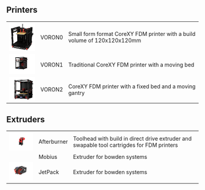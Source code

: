 ## Printers
| | | |
|-|-|-|
| <img src="https://github.com/DunarDolorgiet/DunarDolorgiet/raw/master/voron0-1.0.png" width=130 /> | VORON0  | Small form format CoreXY FDM printer with a build volume of 120x120x120mm |
| <img src="https://github.com/DunarDolorgiet/DunarDolorgiet/raw/master/voron1-1.8.png" width=130 /> | VORON1 | Traditional CoreXY FDM printer with a moving bed|
| <img src="https://github.com/DunarDolorgiet/DunarDolorgiet/raw/master/voron2-2.4.png" width=130 /> | VORON2 | CoreXY FDM printer with a fixed bed and a moving gantry|

## Extruders
| | | |
|-|-|-|
| <img src="https://raw.githubusercontent.com/DunarDolorgiet/DunarDolorgiet/master/afterburner.PNG" width=130 /> | Afterburner | Toolhead with build in direct drive extruder and swapable tool cartrigdes for FDM printers |
| | Mobius | Extruder for bowden systems |
| <img src="https://github.com/DunarDolorgiet/DunarDolorgiet/raw/master/jp1-1.0.png" width=130 /> | JetPack | Extruder for bowden systems |

